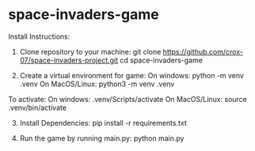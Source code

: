 # space-invaders-game

Install Instructions:
1. Clone repository to your machine:
git clone https://github.com/crox-07/space-invaders-project.git
cd space-invaders-game

2. Create a virtual environment for game:
On windows:
python -m venv .venv
On MacOS/Linux:
python3 -m venv .venv

To activate:
On windows:
.venv/Scripts/activate
On MacOS/Linux:
source .venv/bin/activate

3. Install Dependencies:
pip install -r requirements.txt

4. Run the game by running main.py:
python main.py
 
